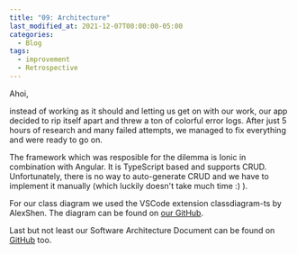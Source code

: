 ```yaml
---
title: "09: Architecture"
last_modified_at: 2021-12-07T00:00:00-05:00
categories:
  - Blog
tags:
  - improvement
  - Retrospective
---
```


Ahoi,

instead of working as it should and letting us get on with our work, our app decided to rip itself apart and threw a ton of colorful error logs. After just 5 hours of research and many failed attempts, we managed to fix everything and were ready to go on.

The framework which was resposible for the dilemma is Ionic in combination with Angular. It is TypeScript based and supports CRUD. Unfortunately, there is no way to auto-generate CRUD and we have to implement it manually (which luckily doesn't take much time :) ).

For our class diagram we used the VSCode extension classdiagram-ts by AlexShen. The diagram can be found on [our GitHub](https://github.com/DHBW-Experts/documents/blob/main/app_diagram.png).

Last but not least our Software Architecture Document can be found on [GitHub](https://github.com/DHBW-Experts/documents/blob/main/SAD.md) too.